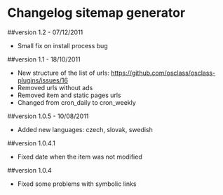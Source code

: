 Changelog sitemap generator
===========================

##version 1.2 - 07/12/2011

* Small fix on install process bug

##version 1.1 - 18/10/2011

* New structure of the list of urls: https://github.com/osclass/osclass-plugins/issues/16
* Removed urls without ads
* Removed item and static pages urls
* Changed from cron_daily to cron_weekly

##version 1.0.5 - 10/08/2011

* Added new languages: czech, slovak, swedish

##version 1.0.4.1

* Fixed date when the item was not modified

##version 1.0.4

* Fixed some problems with symbolic links
